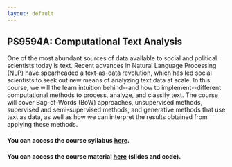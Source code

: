 ```yaml
---
layout: default
---
```


## PS9594A: Computational Text Analysis
One of the most abundant sources of data available to social and political scientists today is text. Recent advances in Natural Language Processing (NLP) have spearheaded a text-as-data revolution, which has led social scientists to seek out new means of analyzing text data at scale. In this course, we will the learn intuition behind--and how to implement--different computational methods to process, analyze, and classify text. The course will cover Bag-of-Words (BoW) approaches, unsupervised methods, supervised and semi-supervised methods, and generative methods that use text as data, as well as how we can interpret the results obtained from applying these methods. 

#### You can access the course syllabus [here](https://svallejovera.github.io/files/9594A__Computational_Text_Analysis.pdf).

#### You can access the course material [here](https://website-name.com) (slides and code).

